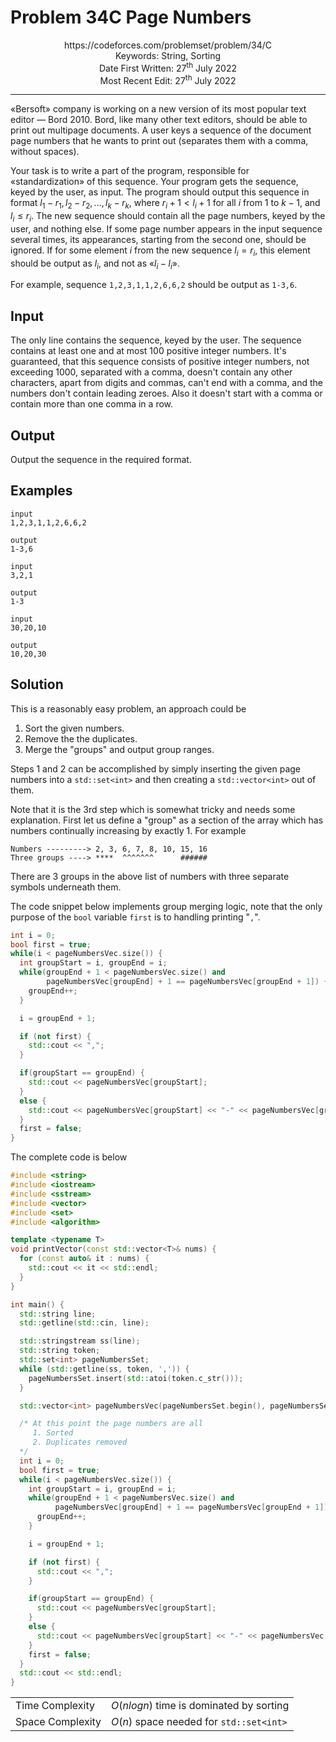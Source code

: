 

# Problem 34C Page Numbers

<p align="center">
https://codeforces.com/problemset/problem/34/C <br />
Keywords: String, Sorting <br />
Date First Written: 27<sup>th</sup> July 2022 <br />
Most Recent Edit: 27<sup>th</sup> July 2022
</p>
<hr>

«Bersoft» company is working on a new version of its most popular text editor — Bord 2010. Bord, like many other text editors, should be able to print out multipage documents. A user keys a sequence of the document page numbers that he wants to print out (separates them with a comma, without spaces).

Your task is to write a part of the program, responsible for «standardization» of this sequence. Your program gets the sequence, keyed by the user, as input. The program should output this sequence in format $l_1-r_1,l_2-r_2,...,l_k-r_k$, where $r_i + 1 < l_i + 1$ for all $i$ from $1$ to $k - 1$, and $l_i \leq r_i$. The new sequence should contain all the page numbers, keyed by the user, and nothing else. If some page number appears in the input sequence several times, its appearances, starting from the second one, should be ignored. If for some element $i$ from the new sequence $l_i = r_i$, this element should be output as $l_i$, and not as «$l_i - l_i$».

For example, sequence `1,2,3,1,1,2,6,6,2` should be output as `1-3,6`.

## Input
The only line contains the sequence, keyed by the user. The sequence contains at least one and at most 100 positive integer numbers. It's guaranteed, that this sequence consists of positive integer numbers, not exceeding 1000, separated with a comma, doesn't contain any other characters, apart from digits and commas, can't end with a comma, and the numbers don't contain leading zeroes. Also it doesn't start with a comma or contain more than one comma in a row.

## Output
Output the sequence in the required format.

## Examples
```
input
1,2,3,1,1,2,6,6,2

output
1-3,6

input
3,2,1

output
1-3

input
30,20,10

output
10,20,30

```

## Solution
This is a reasonably easy problem, an approach could be
1. Sort the given numbers.
2. Remove the the duplicates.
3. Merge the "groups" and output group ranges.

Steps 1 and 2 can be accomplished by simply inserting the given page numbers into a
`std::set<int>` and then creating a `std::vector<int>` out of them.

Note that it is the 3rd step which is somewhat tricky and needs some explanation. First
let us define a "group" as a section of the array which has numbers continually increasing
by exactly 1. For example

```
Numbers ---------> 2, 3, 6, 7, 8, 10, 15, 16
Three groups ----> ****  ^^^^^^^      ######
````

There are 3 groups in the above list of numbers with three separate symbols underneath them.


The code snippet below implements group merging logic, note that the only purpose of the
`bool` variable `first` is to handling printing "`,`".

```cpp
int i = 0;
bool first = true;
while(i < pageNumbersVec.size()) {
  int groupStart = i, groupEnd = i;
  while(groupEnd + 1 < pageNumbersVec.size() and
        pageNumbersVec[groupEnd] + 1 == pageNumbersVec[groupEnd + 1]) {
    groupEnd++;
  }

  i = groupEnd + 1;

  if (not first) {
    std::cout << ",";
  }

  if(groupStart == groupEnd) {
    std::cout << pageNumbersVec[groupStart];
  }
  else {
    std::cout << pageNumbersVec[groupStart] << "-" << pageNumbersVec[groupEnd];
  }
  first = false;
}
```

The complete code is below
```cpp
#include <string>
#include <iostream>
#include <sstream>
#include <vector>
#include <set>
#include <algorithm>

template <typename T>
void printVector(const std::vector<T>& nums) {
  for (const auto& it : nums) {
    std::cout << it << std::endl;
  }
}

int main() {
  std::string line;
  std::getline(std::cin, line);

  std::stringstream ss(line);
  std::string token;
  std::set<int> pageNumbersSet;
  while (std::getline(ss, token, ',')) {
    pageNumbersSet.insert(std::atoi(token.c_str()));
  }

  std::vector<int> pageNumbersVec(pageNumbersSet.begin(), pageNumbersSet.end());

  /* At this point the page numbers are all
     1. Sorted
     2. Duplicates removed
  */
  int i = 0;
  bool first = true;
  while(i < pageNumbersVec.size()) {
    int groupStart = i, groupEnd = i;
    while(groupEnd + 1 < pageNumbersVec.size() and
          pageNumbersVec[groupEnd] + 1 == pageNumbersVec[groupEnd + 1]) {
      groupEnd++;
    }

    i = groupEnd + 1;

    if (not first) {
      std::cout << ",";
    }

    if(groupStart == groupEnd) {
      std::cout << pageNumbersVec[groupStart];
    }
    else {
      std::cout << pageNumbersVec[groupStart] << "-" << pageNumbersVec[groupEnd];
    }
    first = false;
  }
  std::cout << std::endl;
}
```
|                   |               |
| ----------------- | ------------- |
| Time Complexity   | $O(nlogn)$ time is dominated by sorting     |
| Space Complexity  | $O(n)$   space needed for `std::set<int>`     |